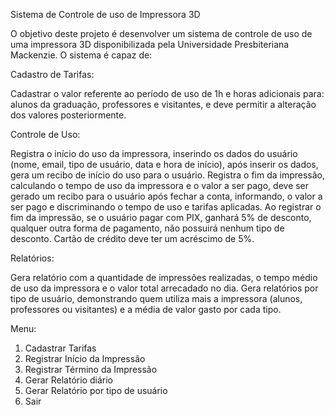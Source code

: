 Sistema de Controle de uso de Impressora 3D

O objetivo deste projeto é desenvolver um sistema de controle de uso de uma impressora 3D disponibilizada pela Universidade Presbiteriana Mackenzie. O sistema é capaz de:

Cadastro de Tarifas:

Cadastrar o valor referente ao período de uso de 1h e horas adicionais para: alunos da graduação, professores e visitantes, e deve permitir a alteração dos valores posteriormente.

Controle de Uso:

Registra o início do uso da impressora, inserindo os dados do usuário (nome, email, tipo de usuário, data e hora de início), após inserir os dados, gera um recibo de início do uso para o usuário.
Registra o fim da impressão, calculando o tempo de uso da impressora e o valor a ser pago, deve ser gerado um recibo para o usuário após fechar a conta, informando, o valor a ser pago e discriminando o tempo de uso e tarifas aplicadas.
Ao registrar o fim da impressão, se o usuário pagar com PIX, ganhará 5% de desconto, qualquer outra forma de pagamento, não possuirá nenhum tipo de desconto. Cartão de crédito deve ter um acréscimo de 5%.

Relatórios:

Gera relatório com a quantidade de impressões realizadas, o tempo médio de uso da impressora e o valor total arrecadado no dia.
Gera relatórios por tipo de usuário, demonstrando quem utiliza mais a impressora (alunos, professores ou visitantes) e a média de valor gasto por cada tipo.

Menu:

1. Cadastrar Tarifas
2. Registrar Início da Impressão
3. Registrar Término da Impressão
4. Gerar Relatório diário
5. Gerar Relatório por tipo de usuário
6. Sair
